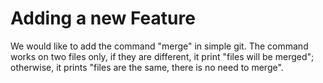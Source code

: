 
# Adding a new Feature

We would like to add the command "merge" in simple git. The command works on two files only, if they are different, it print "files will be merged"; otherwise, it prints "files are the same, there is no need to merge". 
